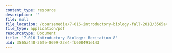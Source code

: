 ```yaml
---
content_type: resource
description: ''
file: null
file_location: /coursemedia/7-016-introductory-biology-fall-2018/3565a44836fe869923e4fb608491e143_MIT7_016F18rec8.pdf
file_type: application/pdf
resourcetype: Document
title: '7.016 Introductory Biology: Recitation 8'
uid: 3565a448-36fe-8699-23e4-fb608491e143
---
```

